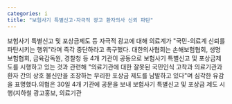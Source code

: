 ```yaml
---
categories: i
title: "보험사기 특별신고·자극적 광고 환자의사 신뢰 파탄"
---
```

보험사기 특별신고 및 포상금제도 등 자극적 광고에 대해 의료계가 "국민-의료계 신뢰를 파탄시키는 행위"라며 즉각 중단하라고 촉구했다. 대한의사협회는 손해보험협회, 생명보험협회, 금육감독원, 경찰청 등 4개 기관이 공동으로 보험사기 특별신고 및 포상금제도를 시행하고 있는 것과 관련해 "의료기관에 대한 잘못된 국민인식 고착과 의료기관과 환자 간의 상호 불신만을 조장하는 무리한 포상금 제도를 남발하고 있다"며 심각한 유감을 표명했다.의협은 30일 4개 기관에 공문을 보내 보험사기 특별신고 및 포상금 제도 시행(지하철 광고홍보, 의료기관